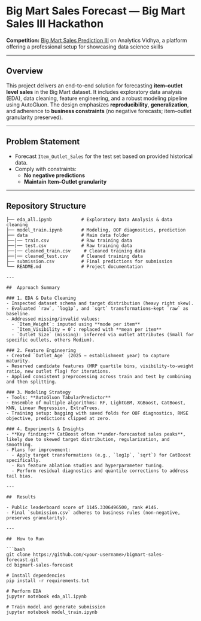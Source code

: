 # Big Mart Sales Forecast — Big Mart Sales III Hackathon

**Competition:** [Big Mart Sales Prediction III](https://www.analyticsvidhya.com/datahack/contest/practice-problem-big-mart-sales-iii/) on Analytics Vidhya, a platform offering a professional setup for showcasing data science skills

---

##  Overview

This project delivers an end-to-end solution for forecasting **item–outlet level sales** in the Big Mart dataset. It includes exploratory data analysis (EDA), data cleaning, feature engineering, and a robust modeling pipeline using AutoGluon. The design emphasizes **reproducibility**, **generalization**, and adherence to **business constraints** (no negative forecasts; item–outlet granularity preserved).

---

##  Problem Statement

- Forecast `Item_Outlet_Sales` for the test set based on provided historical data.
- Comply with constraints:
  - **No negative predictions**
  - **Maintain Item–Outlet granularity**

---

##  Repository Structure
```text
├── eda_all.ipynb           # Exploratory Data Analysis & data cleaning
├── model_train.ipynb       # Modeling, OOF diagnostics, prediction
├── data                    # Main data folder
├──|── train.csv            # Raw training data
├──|── test.csv             # Raw training data
├──|── cleaned_train.csv     # Cleaned training data
├──|── cleaned_test.csv     # Cleaned training data
├── submission.csv          # Final predictions for submission
└── README.md               # Project documentation

---

##  Approach Summary

### 1. EDA & Data Cleaning
- Inspected dataset schema and target distribution (heavy right skew).
- Evaluated `raw`, `log1p`, and `sqrt` transformations—kept `raw` as baseline.
- Addressed missing/invalid values:
  - `Item_Weight`: imputed using **mode per item**
  - `Item_Visibility = 0`: replaced with **mean per item**
  - `Outlet_Size` (missing): inferred via outlet attributes (Small for specific outlets, others Medium).

### 2. Feature Engineering
- Created `Outlet_Age` (2025 − establishment year) to capture maturity.
- Reserved candidate features (MRP quartile bins, visibility-to-weight ratio, new outlet flag) for iterations.
- Applied consistent preprocessing across train and test by combining and then splitting.

### 3. Modeling Strategy
- Tools: **AutoGluon TabularPredictor**
- Ensemble of multiple algorithms: RF, LightGBM, XGBoost, CatBoost, KNN, Linear Regression, ExtraTrees.
- Training setup: bagging with saved folds for OOF diagnostics, RMSE objective, predictions clipped at zero.

### 4. Experiments & Insights
- **Key finding:** CatBoost often **under-forecasted sales peaks**, likely due to skewed target distribution, regularization, and smoothing.
- Plans for improvement:
  - Apply target transformations (e.g., `log1p`, `sqrt`) for CatBoost specifically.
  - Run feature ablation studies and hyperparameter tuning.
  - Perform residual diagnostics and quantile corrections to address tail bias.

---

##  Results

- Public leaderboard score of 1145.3306496500, rank #146.
- Final `submission.csv` adheres to business rules (non-negative, preserves granularity).

---

##  How to Run

```bash
git clone https://github.com/<your-username>/bigmart-sales-forecast.git
cd bigmart-sales-forecast

# Install dependencies
pip install -r requirements.txt

# Perform EDA
jupyter notebook eda_all.ipynb

# Train model and generate submission
jupyter notebook model_train.ipynb
